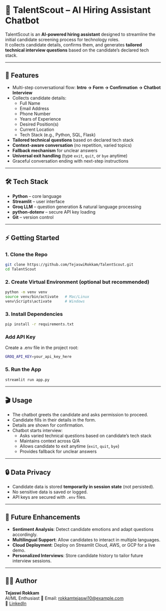 # 🤖 TalentScout – AI Hiring Assistant Chatbot

TalentScout is an **AI-powered hiring assistant** designed to streamline the initial candidate screening process for technology roles.  
It collects candidate details, confirms them, and generates **tailored technical interview questions** based on the candidate’s declared tech stack.  

---

## 🌟 Features
- Multi-step conversational flow: **Intro → Form → Confirmation → Chatbot Interview**
- Collects candidate details:
  - Full Name
  - Email Address
  - Phone Number
  - Years of Experience
  - Desired Position(s)
  - Current Location
  - Tech Stack (e.g., Python, SQL, Flask)
- **Tailored technical questions** based on declared tech stack
- **Context-aware conversation** (no repetition, varied topics)
- **Fallback mechanism** for unclear answers
- **Universal exit handling** (type `exit`, `quit`, or `bye` anytime)
- Graceful conversation ending with next-step instructions

---

## 🛠️ Tech Stack
- **Python** – core language  
- **Streamlit** – user interface  
- **Groq LLM** – question generation & natural language processing  
- **python-dotenv** – secure API key loading  
- **Git** – version control  

---

## ⚡ Getting Started

### 1. Clone the Repo
```bash
git clone https://github.com/TejaswiRokkam/TalentScout.git
cd TalentScout
```
### 2. Create Virtual Environment (optional but recommended)
```bash
python -m venv venv
source venv/bin/activate   # Mac/Linux
venv\Scripts\activate      # Windows
```
### 3. Install Dependencies
```bash
pip install -r requirements.txt
```
### Add API Key
Create a .env file in the project root:
```bash
GROQ_API_KEY=your_api_key_here
```
### 5. Run the App
```bash
streamlit run app.py
```

---

## 🎬 Usage
- The chatbot greets the candidate and asks permission to proceed.  
- Candidate fills in their details in the form.  
- Details are shown for confirmation.  
- Chatbot starts interview:  
  - Asks varied technical questions based on candidate’s tech stack  
  - Maintains context across Q/A  
  - Allows candidate to exit anytime (`exit`, `quit`, `bye`)  
  - Provides fallback for unclear answers  

  
---


## 🔒 Data Privacy
- Candidate data is stored **temporarily in session state** (not persisted).  
- No sensitive data is saved or logged.  
- API keys are secured with `.env` files.  


---

## 🚀 Future Enhancements

- **Sentiment Analysis**: Detect candidate emotions and adapt questions accordingly.  
- **Multilingual Support**: Allow candidates to interact in multiple languages.  
- **Cloud Deployment**: Deploy on Streamlit Cloud, AWS, or GCP for a live demo.  
- **Personalized Interviews**: Store candidate history to tailor future interview sessions.

---

## 👨‍💻 Author
**Tejaswi Rokkam**  
AI/ML Enthusiast 
📧 Email: rokkamtejaswi10@example.com  
🔗 [LinkedIn](https://www.linkedin.com/in/tejaswi-rokkam-55b089259)
